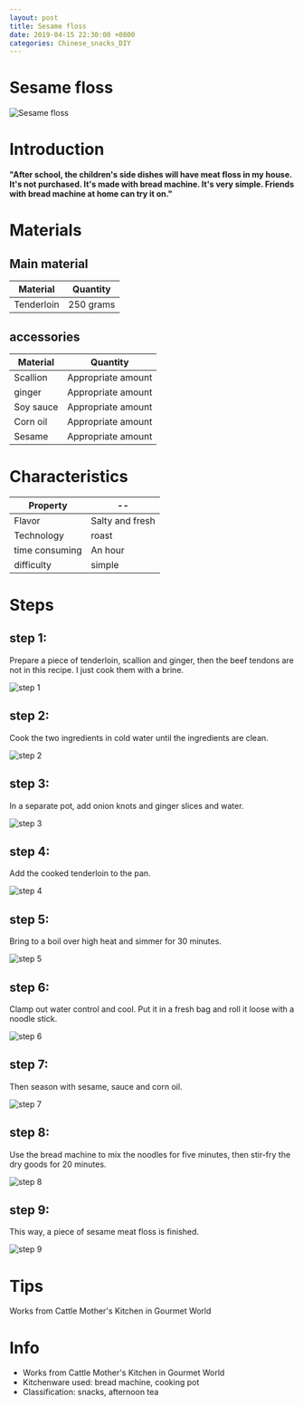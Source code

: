 ```yaml
---
layout: post
title: Sesame floss
date: 2019-04-15 22:30:00 +0800
categories: Chinese_snacks_DIY
---
```


# Sesame floss

![Sesame floss]({{site.baseurl}}/img/416336/416336.jpg)

# Introduction

**"After school, the children's side dishes will have meat floss in my house. It's not purchased. It's made with bread machine. It's very simple. Friends with bread machine at home can try it on."**

# Materials


## Main material

Material|Quantity
--|--
Tenderloin|250 grams

## accessories

Material|Quantity
--|--
Scallion|Appropriate amount
ginger|Appropriate amount
Soy sauce|Appropriate amount
Corn oil|Appropriate amount
Sesame|Appropriate amount

# Characteristics

Property|--
--|--
Flavor|Salty and fresh
Technology|roast
time consuming|An hour
difficulty|simple

# Steps

## step 1:

Prepare a piece of tenderloin, scallion and ginger, then the beef tendons are not in this recipe. I just cook them with a brine.

![step 1]({{site.baseurl}}/img/416336/1.jpg)

## step 2:

Cook the two ingredients in cold water until the ingredients are clean.

![step 2]({{site.baseurl}}/img/416336/2.jpg)

## step 3:

In a separate pot, add onion knots and ginger slices and water.

![step 3]({{site.baseurl}}/img/416336/3.jpg)

## step 4:

Add the cooked tenderloin to the pan.

![step 4]({{site.baseurl}}/img/416336/4.jpg)

## step 5:

Bring to a boil over high heat and simmer for 30 minutes.

![step 5]({{site.baseurl}}/img/416336/5.jpg)

## step 6:

Clamp out water control and cool. Put it in a fresh bag and roll it loose with a noodle stick.

![step 6]({{site.baseurl}}/img/416336/6.jpg)

## step 7:

Then season with sesame, sauce and corn oil.

![step 7]({{site.baseurl}}/img/416336/7.jpg)

## step 8:

Use the bread machine to mix the noodles for five minutes, then stir-fry the dry goods for 20 minutes.

![step 8]({{site.baseurl}}/img/416336/8.jpg)

## step 9:

This way, a piece of sesame meat floss is finished.

![step 9]({{site.baseurl}}/img/416336/9.jpg)

# Tips

Works from Cattle Mother's Kitchen in Gourmet World

# Info

- Works from Cattle Mother's Kitchen in Gourmet World
- Kitchenware used: bread machine, cooking pot
- Classification: snacks, afternoon tea